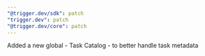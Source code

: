 ```yaml
---
"@trigger.dev/sdk": patch
"trigger.dev": patch
"@trigger.dev/core": patch
---
```


Added a new global - Task Catalog - to better handle task metadata
